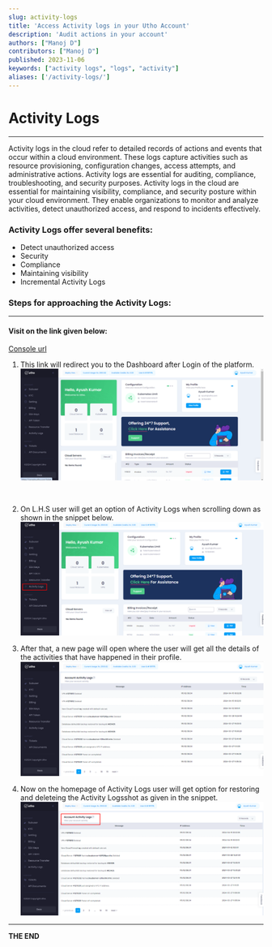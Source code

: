 ```yaml
---
slug: activity-logs
title: 'Access Activity logs in your Utho Account'
description: 'Audit actions in your account'
authors: ["Manoj D"]
contributors: ["Manoj D"]
published: 2023-11-06
keywords: ["activity logs", "logs", "activity"]
aliases: ['/activity-logs/']
---
```


# Activity Logs
---
Activity logs in the cloud refer to detailed records of actions and events that occur within a cloud environment. These logs capture activities such as resource provisioning, configuration changes, access attempts, and administrative actions. Activity logs are essential for auditing, compliance, troubleshooting, and security purposes.
Activity logs in the cloud are essential for maintaining visibility, compliance, and security posture within your cloud environment. They enable organizations to monitor and analyze activities, detect unauthorized access, and respond to incidents effectively.

### Activity Logs offer several benefits:
- Detect unauthorized access
- Security
- Compliance
- Maintaining visibility
- Incremental Activity Logs

### Steps for approaching the Activity Logs:
---
#### Visit on the link given below:
>
[Console url](https://console.utho.com/)
1. This link will redirect you to the Dashboard after Login of the platform.  
![Dashboard](./Screenshots/Dashboard.png)
<br />

2. On L.H.S user will get an option of Activity Logs when scrolling down as shown in the snippet below.
![Activity Logs_Process](./Screenshots/Activitylogs_Process.png)

3. After that, a new page will open where the user will get all the details of the activities that have happened in their profile.
![Activity Logs_Process_01](./Screenshots/Activitylogs_Process_01.png)

4. Now on the homepage of Activity Logs user will get option for restoring and deleteing the Activity Logsshot as given in the snippet.
![Activity Logs_Process_02](./Screenshots/Activitylogs_Process_02.png)
---
**THE END**
